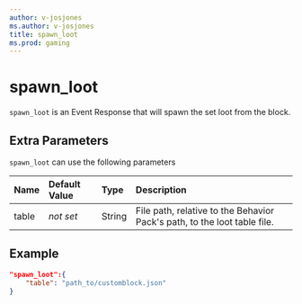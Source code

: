```yaml
---
author: v-josjones
ms.author: v-josjones
title: spawn_loot
ms.prod: gaming
---
```


# spawn_loot

`spawn_loot` is an Event Response that will spawn the set loot from the block.

## Extra Parameters

`spawn_loot` can use the following parameters

|Name |Default Value  |Type  |Description  |
|:----------|:----------|:----------|:----------|
|table|*not set* | String| File path, relative to the Behavior Pack's path, to the loot table file. |

## Example

```json
"spawn_loot":{
    "table": "path_to/customblock.json"
}
```
